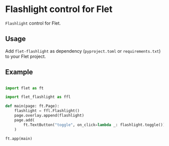 # Flashlight control for Flet

`Flashlight` control for Flet.

## Usage

Add `flet-flashlight` as dependency (`pyproject.toml` or `requirements.txt`) to your Flet project.

## Example

```py

import flet as ft

import flet_flashlight as ffl

def main(page: ft.Page):
    flashlight = ffl.Flashlight()
    page.overlay.append(flashlight)
    page.add(
        ft.TextButton("toggle", on_click=lambda _: flashlight.toggle())
    )

ft.app(main)
```